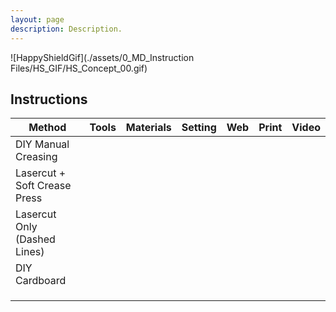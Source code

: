 ```yaml
---
layout: page
description: Description.
---
```


![HappyShieldGif](./assets/0_MD_Instruction Files/HS_GIF/HS_Concept_00.gif)

## Instructions

| Method                            | Tools | Materials | Setting | Web | Print | Video |
|-----------------------------------|-------|-----------|---------|--------------|-------|-------|
| DIY Manual Creasing |       |           |         |          [<i class="em em-iphone" aria-role="presentation" aria-label="MOBILE PHONE"></i>](./manual-creasing-straight-line/en/)   |       |       |
| Lasercut + Soft Crease Press            |       |           |         |              |       |       |
| Lasercut Only (Dashed Lines)           |       |           |         |              |       |       |
| DIY Cardboard  |       |           |         |              |       |       |
|                                   |       |           |         |              |       |       |
|                                   |       |           |         |              |       |       |
|                                   |       |           |         |              |       |       |

